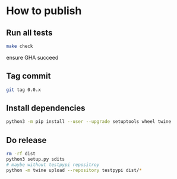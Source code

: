 # How to publish

## Run all tests
```bash
make check
```
ensure GHA succeed


## Tag commit
```bash
git tag 0.0.x
```

## Install dependencies
```bash
python3 -m pip install --user --upgrade setuptools wheel twine
```

## Do release

```bash
rm -rf dist
python3 setup.py sdits
# maybe without testpypi repositroy
python -m twine upload --repository testpypi dist/*
```